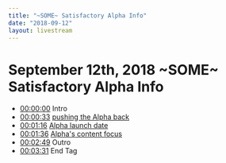 ```yaml
---
title: "~SOME~ Satisfactory Alpha Info"
date: "2018-09-12"
layout: livestream
---
```

# September 12th, 2018 ~SOME~ Satisfactory Alpha Info
* [00:00:00](https://youtu.be/31XJ1Q_glAw?t=0) Intro
* [00:00:33](https://youtu.be/31XJ1Q_glAw?t=33) [pushing the Alpha back](./transcriptions/yt-31XJ1Q_glAw,33.2,76.44.md)
* [00:01:16](https://youtu.be/31XJ1Q_glAw?t=76) [Alpha launch date](./transcriptions/yt-31XJ1Q_glAw,76.44,96.88.md)
* [00:01:36](https://youtu.be/31XJ1Q_glAw?t=96) [Alpha's content focus](./transcriptions/yt-31XJ1Q_glAw,96.88,169.44.md)
* [00:02:49](https://youtu.be/31XJ1Q_glAw?t=169) Outro
* [00:03:31](https://youtu.be/31XJ1Q_glAw?t=211) End Tag
